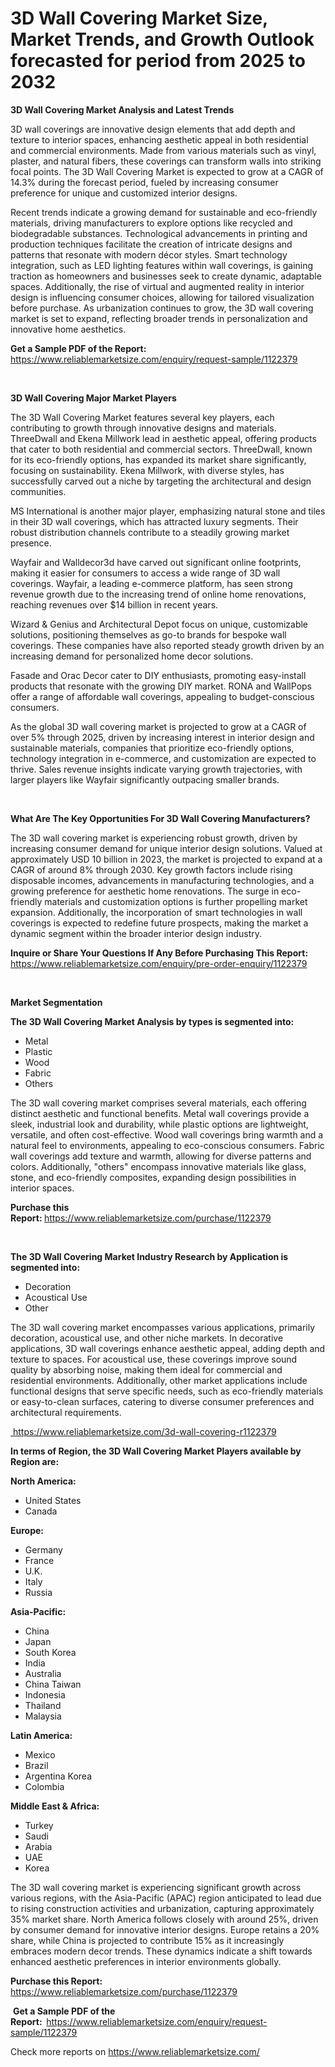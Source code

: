 <p><h1>3D Wall Covering Market Size, Market Trends, and Growth Outlook forecasted for period from 2025 to 2032</h1></p><p><strong>3D Wall Covering Market Analysis and Latest Trends</strong></p>
<p><p>3D wall coverings are innovative design elements that add depth and texture to interior spaces, enhancing aesthetic appeal in both residential and commercial environments. Made from various materials such as vinyl, plaster, and natural fibers, these coverings can transform walls into striking focal points. The 3D Wall Covering Market is expected to grow at a CAGR of 14.3% during the forecast period, fueled by increasing consumer preference for unique and customized interior designs.</p><p>Recent trends indicate a growing demand for sustainable and eco-friendly materials, driving manufacturers to explore options like recycled and biodegradable substances. Technological advancements in printing and production techniques facilitate the creation of intricate designs and patterns that resonate with modern décor styles. Smart technology integration, such as LED lighting features within wall coverings, is gaining traction as homeowners and businesses seek to create dynamic, adaptable spaces. Additionally, the rise of virtual and augmented reality in interior design is influencing consumer choices, allowing for tailored visualization before purchase. As urbanization continues to grow, the 3D wall covering market is set to expand, reflecting broader trends in personalization and innovative home aesthetics.</p></p>
<p><strong>Get a Sample PDF of the Report:&nbsp;</strong> <a href="https://www.reliablemarketsize.com/enquiry/request-sample/1122379?utm_campaign=3205&utm_medium=2&utm_source=Github&utm_content=ia&utm_term=05042025&utm_id=3d-wall-covering">https://www.reliablemarketsize.com/enquiry/request-sample/1122379</a></p>
<p>&nbsp;</p>
<p><strong>3D Wall Covering Major Market Players</strong></p>
<p><p>The 3D Wall Covering Market features several key players, each contributing to growth through innovative designs and materials. ThreeDwall and Ekena Millwork lead in aesthetic appeal, offering products that cater to both residential and commercial sectors. ThreeDwall, known for its eco-friendly options, has expanded its market share significantly, focusing on sustainability. Ekena Millwork, with diverse styles, has successfully carved out a niche by targeting the architectural and design communities.</p><p>MS International is another major player, emphasizing natural stone and tiles in their 3D wall coverings, which has attracted luxury segments. Their robust distribution channels contribute to a steadily growing market presence.</p><p>Wayfair and Walldecor3d have carved out significant online footprints, making it easier for consumers to access a wide range of 3D wall coverings. Wayfair, a leading e-commerce platform, has seen strong revenue growth due to the increasing trend of online home renovations, reaching revenues over $14 billion in recent years.</p><p>Wizard & Genius and Architectural Depot focus on unique, customizable solutions, positioning themselves as go-to brands for bespoke wall coverings. These companies have also reported steady growth driven by an increasing demand for personalized home decor solutions.</p><p>Fasade and Orac Decor cater to DIY enthusiasts, promoting easy-install products that resonate with the growing DIY market. RONA and WallPops offer a range of affordable wall coverings, appealing to budget-conscious consumers.</p><p>As the global 3D wall covering market is projected to grow at a CAGR of over 5% through 2025, driven by increasing interest in interior design and sustainable materials, companies that prioritize eco-friendly options, technology integration in e-commerce, and customization are expected to thrive. Sales revenue insights indicate varying growth trajectories, with larger players like Wayfair significantly outpacing smaller brands.</p></p>
<p>&nbsp;</p>
<p><strong>What Are The Key Opportunities For 3D Wall Covering Manufacturers?</strong></p>
<p><p>The 3D wall covering market is experiencing robust growth, driven by increasing consumer demand for unique interior design solutions. Valued at approximately USD 10 billion in 2023, the market is projected to expand at a CAGR of around 8% through 2030. Key growth factors include rising disposable incomes, advancements in manufacturing technologies, and a growing preference for aesthetic home renovations. The surge in eco-friendly materials and customization options is further propelling market expansion. Additionally, the incorporation of smart technologies in wall coverings is expected to redefine future prospects, making the market a dynamic segment within the broader interior design industry.</p></p>
<p><strong>Inquire or Share Your Questions If Any Before Purchasing This Report:</strong> <a href="https://www.reliablemarketsize.com/enquiry/pre-order-enquiry/1122379?utm_campaign=3205&utm_medium=2&utm_source=Github&utm_content=ia&utm_term=05042025&utm_id=3d-wall-covering">https://www.reliablemarketsize.com/enquiry/pre-order-enquiry/1122379</a></p>
<p>&nbsp;</p>
<p><strong>Market Segmentation</strong></p>
<p><strong>The 3D Wall Covering Market Analysis by types is segmented into:</strong></p>
<p><ul><li>Metal</li><li>Plastic</li><li>Wood</li><li>Fabric</li><li>Others</li></ul></p>
<p><p>The 3D wall covering market comprises several materials, each offering distinct aesthetic and functional benefits. Metal wall coverings provide a sleek, industrial look and durability, while plastic options are lightweight, versatile, and often cost-effective. Wood wall coverings bring warmth and a natural feel to environments, appealing to eco-conscious consumers. Fabric wall coverings add texture and warmth, allowing for diverse patterns and colors. Additionally, "others" encompass innovative materials like glass, stone, and eco-friendly composites, expanding design possibilities in interior spaces.</p></p>
<p><strong>Purchase this Report:&nbsp;</strong><a href="https://www.reliablemarketsize.com/purchase/1122379?utm_campaign=3205&utm_medium=2&utm_source=Github&utm_content=ia&utm_term=05042025&utm_id=3d-wall-covering">https://www.reliablemarketsize.com/purchase/1122379</a></p>
<p>&nbsp;</p>
<p><strong>The 3D Wall Covering Market Industry Research by Application is segmented into:</strong></p>
<p><ul><li>Decoration</li><li>Acoustical Use</li><li>Other</li></ul></p>
<p><p>The 3D wall covering market encompasses various applications, primarily decoration, acoustical use, and other niche markets. In decorative applications, 3D wall coverings enhance aesthetic appeal, adding depth and texture to spaces. For acoustical use, these coverings improve sound quality by absorbing noise, making them ideal for commercial and residential environments. Additionally, other market applications include functional designs that serve specific needs, such as eco-friendly materials or easy-to-clean surfaces, catering to diverse consumer preferences and architectural requirements.</p></p>
<p><a href="https://www.reliablemarketsize.com/3d-wall-covering-r1122379?utm_campaign=3205&utm_medium=2&utm_source=Github&utm_content=ia&utm_term=05042025&utm_id=3d-wall-covering">&nbsp;https://www.reliablemarketsize.com/3d-wall-covering-r1122379</a></p>
<p><strong>In terms of Region, the 3D Wall Covering Market Players available by Region are:</strong></p>
<p>
    <p> <strong> North America: </strong>
        <ul>
            <li>United States</li>
            <li>Canada</li>
        </ul>
        </p> 
    <p> <strong> Europe: </strong>
        <ul>
            <li>Germany</li>
            <li>France</li>
            <li>U.K.</li>
            <li>Italy</li>
            <li>Russia</li>
        </ul>
        </p> 
    <p> <strong> Asia-Pacific: </strong>
        <ul>
            <li>China</li>
            <li>Japan</li>
            <li>South Korea</li>
            <li>India</li>
            <li>Australia</li>
            <li>China Taiwan</li>
            <li>Indonesia</li>
            <li>Thailand</li>
            <li>Malaysia</li>
        </ul>
        </p> 
    <p> <strong> Latin America: </strong>
        <ul>
            <li>Mexico</li>
            <li>Brazil</li>
            <li>Argentina Korea</li>
            <li>Colombia</li>
        </ul>
        </p> 
    <p> <strong> Middle East & Africa: </strong>
        <ul>
            <li>Turkey</li>
            <li>Saudi</li>
            <li>Arabia</li>
            <li>UAE</li>
            <li>Korea</li>
        </ul>
    </p>
    </p>
<p><p>The 3D wall covering market is experiencing significant growth across various regions, with the Asia-Pacific (APAC) region anticipated to lead due to rising construction activities and urbanization, capturing approximately 35% market share. North America follows closely with around 25%, driven by consumer demand for innovative interior designs. Europe retains a 20% share, while China is projected to contribute 15% as it increasingly embraces modern decor trends. These dynamics indicate a shift towards enhanced aesthetic preferences in interior environments globally.</p></p>
<p><strong>Purchase this Report: </strong><a href="https://www.reliablemarketsize.com/purchase/1122379?utm_campaign=3205&utm_medium=2&utm_source=Github&utm_content=ia&utm_term=05042025&utm_id=3d-wall-covering">https://www.reliablemarketsize.com/purchase/1122379</a></p>
<p>&nbsp;<strong>Get a Sample PDF of the Report:&nbsp;&nbsp;</strong><a href="https://www.reliablemarketsize.com/enquiry/request-sample/1122379?utm_campaign=3205&utm_medium=2&utm_source=Github&utm_content=ia&utm_term=05042025&utm_id=3d-wall-covering">https://www.reliablemarketsize.com/enquiry/request-sample/1122379</a></p>
<p><strong></strong></p>
<p>Check more reports on <a href="https://www.reliablemarketsize.com/?utm_campaign=3205&utm_medium=2&utm_source=Github&utm_content=ia&utm_term=05042025&utm_id=3d-wall-covering">https://www.reliablemarketsize.com/</a></p>